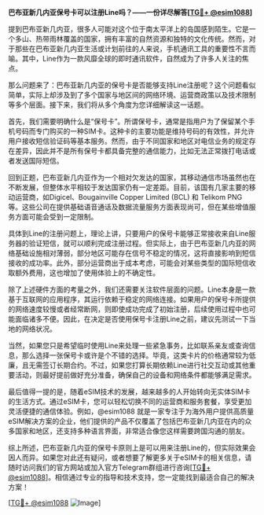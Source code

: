 **巴布亚新几内亚保号卡可以注册Line吗？——一份详尽解答[[TG💪+ @esim1088](https://t.me/s/esim1088)]**

提到巴布亚新几内亚，很多人可能对这个位于南太平洋上的岛国感到陌生。它是一个多山、热带雨林覆盖的国家，拥有丰富的自然资源和独特的文化传统。然而，对于那些在巴布亚新几内亚生活或计划前往的人来说，手机通讯工具的重要性不言而喻。其中，Line作为一款风靡全球的即时通讯软件，自然成为了许多人关注的焦点。

那么问题来了：巴布亚新几内亚的保号卡是否能够支持Line注册呢？这个问题看似简单，实际上却涉及到了多个国家与地区间的网络环境、运营商政策以及技术限制等多个层面。接下来，我们将从多个角度为您详细解读这一话题。

首先，我们需要明确什么是“保号卡”。所谓保号卡，通常是指用户为了保留某个手机号码而专门购买的一种SIM卡。这种卡的主要功能是维持号码的有效性，并允许用户接收短信验证码等基本服务。然而，由于不同国家和地区对电信业务的规定存在差异，因此并不是所有保号卡都具备完整的通信能力，比如无法正常拨打电话或者发送国际短信。

回到正题，巴布亚新几内亚作为一个相对欠发达的国家，其移动通信市场虽然也在不断发展，但整体水平相较于发达国家仍有一定差距。目前，该国有几家主要的移动运营商，如Digicel、Bougainville Copper Limited (BCL) 和 Telikom PNG 等。这些公司在提供基础语音通话及数据流量服务方面表现尚可，但在某些增值服务方面可能会受到一定限制。

具体到Line的注册问题上，理论上讲，只要用户的保号卡能够正常接收来自Line服务器的验证短信，就可以顺利完成注册过程。但实际上，由于巴布亚新几内亚的网络基础设施相对薄弱，部分地区可能存在信号不稳定的情况，这将直接影响到短信接收的成功率。此外，部分运营商出于成本考虑，可能会对某些类型的国际短信收取额外费用，这也增加了使用体验上的不确定性。

除了上述硬件方面的考量之外，我们还需要关注软件层面的问题。Line本身是一款基于互联网的应用程序，其运行依赖于稳定的网络连接。如果用户的保号卡所提供的网络速度较慢或者经常断网，则即使成功完成了初始注册，后续使用过程中也可能面临诸多不便。因此，在决定是否使用保号卡注册Line之前，建议先测试一下当地的网络状况。

当然，如果您只是希望临时使用Line来处理一些紧急事务，比如联系亲友或查询信息，那么选择一张保号卡或许是个不错的选择。毕竟，这类卡片的价格通常较为低廉，且无需签订长期合约。不过，如果您打算长期依赖Line进行社交互动或其他重要活动，则最好提前做好充分准备，确保自己的设备和网络条件都能够满足需求。

最后值得一提的是，随着eSIM技术的发展，越来越多的人开始转向无实体SIM卡的生活方式。通过eSIM卡，您可以轻松切换不同的运营商和服务套餐，享受更加灵活便捷的通信体验。例如，@esim1088 就是一家专注于为海外用户提供高质量eSIM解决方案的企业，他们提供的产品不仅覆盖了包括巴布亚新几内亚在内的众多国家和地区，还支持多种语言界面，非常适合像您这样需要跨国沟通的朋友。

综上所述，巴布亚新几内亚的保号卡原则上是可以用来注册Line的，但实际效果会因人而异。如果您对此还有疑问，或者想要了解更多关于eSIM卡的相关信息，请随时访问我们的官方网站或加入官方Telegram群组进行咨询[[TG💪+ @esim1088](https://t.me/s/esim1088)]。相信通过专业的指导和技术支持，您一定能找到最适合自己的解决方案！

[[TG💪+ @esim1088](https://t.me/s/esim1088) ![Image](https://i.postimg.cc/4NQfJmqS/Snipaste-2025-05-13-00-14-12.png)]